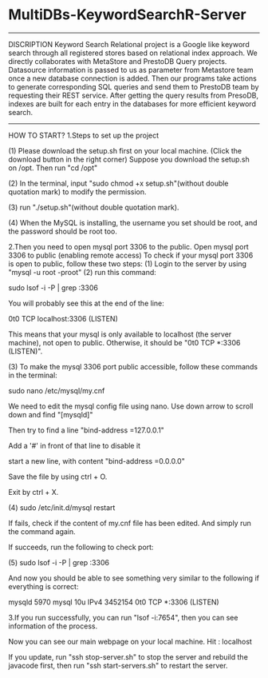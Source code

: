 # MultiDBs-KeywordSearchR-Server
**********************************************************************************
DISCRIPTION
Keyword Search Relational project is a Google like keyword search through all registered stores based on relational index approach. We directly collaborates with MetaStore and PrestoDB Query projects. Datasource information is passed to us as parameter from Metastore team once a new database connection is added. Then our programs take actions to generate corresponding SQL queries and send them to PrestoDB team by requesting their REST service. After getting the query results from PresoDB, indexes are built for each entry in the databases for more efficient keyword search.
**********************************************************************************
HOW TO START?
1.Steps to set up the project

(1) Please download the setup.sh first on your local machine. (Click the download button in the right corner)
Suppose you download the setup.sh on /opt. Then run "cd /opt"

(2) In the terminal, input "sudo chmod +x setup.sh"(without double quotation mark) to modify the permission.

(3) run "./setup.sh"(without double quotation mark).

(4) When the MySQL is installing, the username you set should be root, and the password should be root too.


2.Then you need to open mysql port 3306 to the public. Open mysql port 3306 to public (enabling remote access)
To check if your mysql port 3306 is open to public, follow these two steps:
(1) Login to the server by using "mysql -u root -proot"
(2) run this command:

sudo lsof -i -P | grep :3306
 
You will probably see this at the end of the line:
 
0t0  TCP localhost:3306 (LISTEN)
 
This means that your mysql is only available to localhost (the server machine), not open to public.
Otherwise, it should be "0t0  TCP *:3306 (LISTEN)".

(3)
To make the mysql 3306 port public accessible, follow these commands in the terminal:

sudo nano /etc/mysql/my.cnf
 
We need to edit the mysql config file using nano. Use down arrow to scroll down and find "[mysqld]"

Then try to find a line "bind-address           =127.0.0.1"

Add a '#' in front of that line to disable it

start a new line, with content "bind-address             =0.0.0.0"

Save the file by using ctrl + O.

Exit by ctrl + X. 

(4)
sudo /etc/init.d/mysql restart

If fails, check if the content of my.cnf file has been edited. And simply run the command again.

If succeeds, run the following to check port:
 
(5) 
sudo lsof -i -P | grep :3306
 
And now you should be able to see something very similar to the following if everything is correct:
 
mysqld     5970    mysql   10u  IPv4 3452154      0t0  TCP *:3306 (LISTEN)

3.If you run successfully, you can run "lsof -i:7654", then you can see information of the process.

Now you can see our main webpage on your local machine. Hit : localhost

If you update, run "ssh stop-server.sh" to stop the server and rebuild the javacode first, then run "ssh start-servers.sh" to restart the server.
